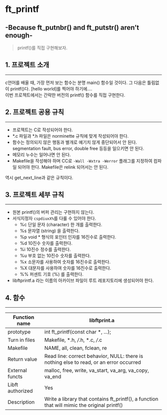# ft_printf 
## -Because ft_putnbr() and ft_putstr() aren’t enough-
> printf()를 직접 구현해보자.

## 1. 프로젝트 소개
-----
c언어를 배울 때, 가장 먼저 보는 함수는 분명 main() 함수일 것이다. 그 다음은 틀림없이 printf()다. [hello world]를 찍어야 하기에....  
이번 프로젝트에서는 간략한 버전의 printf() 함수를 직접 구현한다.

## 2. 프로젝트 공용 규칙
-----
+ 프로젝트는 C로 작성되어야 한다.
+ *.c 파일과 *.h 파일은 norminette 규칙에 맞게 작성되어야 한다.
+ 함수는 정의되지 않은 행동과 별개로 예기치 않게 중단되어서 안 된다. segmentation fault, bus error, double free 등등을 일으키면 안 된다.
+ 메모리 누수는 일어나면 안 된다.
+ Makefile을 작성해야 하며 CC로 ```-Wall -Wxtra -Werror``` 플래그를 지정하여 컴파일 되어야 한다. Makefile은 relink 되어서는 안 된다.
  
역시 get_next_line과 같은 규칙이다.

## 3. 프로젝트 세부 규칙
-----
+ 원본 printf()의 버퍼 관리는 구현하지 않는다.
+ 서식지정자 ```cspdiuxX%```를 다룰 수 있어야 한다.
  + %c 단일 문자 (character) 한 개를 출력한다.
  + %s 문자열 (string) 을 출력한다.
  + %p void * 형식의 포인터 인자를 16진수로 출력한다.
  + %d 10진수 숫자를 출력한다.
  + %i 10진수 정수를 출력한다.
  + %u 부호 없는 10진수 숫자를 출력한다.
  + %x 소문자를 사용하여 숫자를 16진수로 출력한다.
  + %X 대문자를 사용하여 숫자를 16진수로 출력한다.
  + %% 퍼센트 기호 (%) 를 출력한다.
+ libftprintf.a 라는 이름의 아카이브 파일이 루트 레포지토리에 생성되어야 한다.
  
## 4. 함수
-----
|Function name|libftprint.a|
|---|---|
|prototype|int ft_printf(const char *, ...);|
|Turn in files | Makefile, *.h, */*.h, *.c, */*.c|
|Makefile | NAME, all, clean, fclean, re|
|Return value | Read line: correct behavior, NULL: there is nothing else to read, or an error occurred|
|External functs | malloc, free, write, va_start, va_arg, va_copy, va_end|
|Libft authorized | Yes|
|Description | Write a library that contains ft_printf(), a function that will mimic the original printf()|
